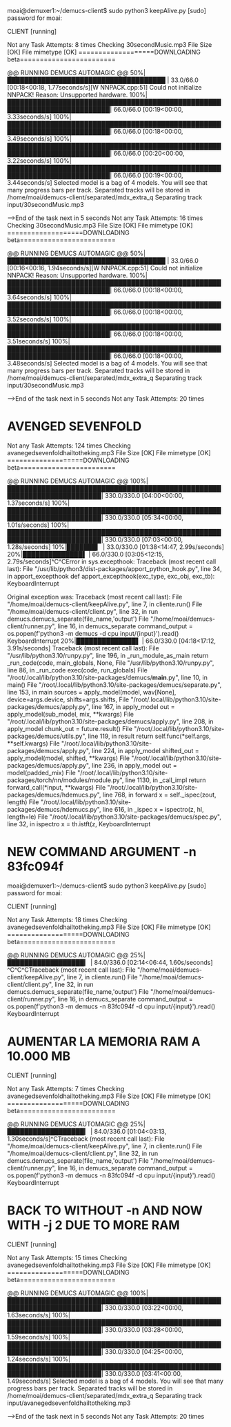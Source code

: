 moai@demuxer1:~/demucs-client$ sudo python3 keepAlive.py
[sudo] password for moai:

CLIENT [running]

Not any Task Attempts: 8 times
Checking 30secondMusic.mp3
        File Size [OK]
        File mimetype [OK]
===================DOWNLOADING beta========================

 @@ RUNNING DEMUCS AUTOMAGIC @@
 50%|█████████████████████████████████████                                     | 33.0/66.0 [00:18<00:18,  1.77seconds/s][W NNPACK.cpp:51] Could not initialize NNPACK! Reason: Unsupported hardware.
100%|██████████████████████████████████████████████████████████████████████████| 66.0/66.0 [00:19<00:00,  3.33seconds/s]
100%|██████████████████████████████████████████████████████████████████████████| 66.0/66.0 [00:18<00:00,  3.49seconds/s]
100%|██████████████████████████████████████████████████████████████████████████| 66.0/66.0 [00:20<00:00,  3.22seconds/s]
100%|██████████████████████████████████████████████████████████████████████████| 66.0/66.0 [00:19<00:00,  3.44seconds/s]
Selected model is a bag of 4 models. You will see that many progress bars per track.
Separated tracks will be stored in /home/moai/demucs-client/separated/mdx_extra_q
Separating track input/30secondMusic.mp3

-->End of the task next in 5 seconds
Not any Task Attempts: 16 times
Checking 30secondMusic.mp3
        File Size [OK]
        File mimetype [OK]
===================DOWNLOADING beta========================

 @@ RUNNING DEMUCS AUTOMAGIC @@
 50%|█████████████████████████████████████                                     | 33.0/66.0 [00:16<00:16,  1.94seconds/s][W NNPACK.cpp:51] Could not initialize NNPACK! Reason: Unsupported hardware.
100%|██████████████████████████████████████████████████████████████████████████| 66.0/66.0 [00:18<00:00,  3.64seconds/s]
100%|██████████████████████████████████████████████████████████████████████████| 66.0/66.0 [00:18<00:00,  3.52seconds/s]
100%|██████████████████████████████████████████████████████████████████████████| 66.0/66.0 [00:18<00:00,  3.51seconds/s]
100%|██████████████████████████████████████████████████████████████████████████| 66.0/66.0 [00:18<00:00,  3.48seconds/s]
Selected model is a bag of 4 models. You will see that many progress bars per track.
Separated tracks will be stored in /home/moai/demucs-client/separated/mdx_extra_q
Separating track input/30secondMusic.mp3

-->End of the task next in 5 seconds
Not any Task Attempts: 20 times


# AVENGED SEVENFOLD

Not any Task Attempts: 124 times
Checking avanegedsevenfoldhailtotheking.mp3
        File Size [OK]
        File mimetype [OK]
===================DOWNLOADING beta========================

 @@ RUNNING DEMUCS AUTOMAGIC @@
100%|████████████████████████████████████████████████████████████████████████| 330.0/330.0 [04:00<00:00,  1.37seconds/s]
100%|████████████████████████████████████████████████████████████████████████| 330.0/330.0 [05:34<00:00,  1.01s/seconds]
100%|████████████████████████████████████████████████████████████████████████| 330.0/330.0 [07:03<00:00,  1.28s/seconds]
 10%|███████▎                                                                 | 33.0/330.0 [01:38<14:47,  2.99s/seconds]
 20%|██████████████▌                                                          | 66.0/330.0 [03:05<12:15,  2.79s/seconds]^C^CError in sys.excepthook:
Traceback (most recent call last):
  File "/usr/lib/python3/dist-packages/apport_python_hook.py", line 34, in apport_excepthook
    def apport_excepthook(exc_type, exc_obj, exc_tb):
KeyboardInterrupt

Original exception was:
Traceback (most recent call last):
  File "/home/moai/demucs-client/keepAlive.py", line 7, in <module>
    cliente.run()
  File "/home/moai/demucs-client/client.py", line 32, in run
    demucs.demucs_separate(file_name,'output')
  File "/home/moai/demucs-client/runner.py", line 16, in demucs_separate
    command_output = os.popen(f'python3 -m demucs -d cpu input/{input}').read()
KeyboardInterrupt
 20%|██████████████▌                                                          | 66.0/330.0 [04:18<17:12,  3.91s/seconds]
Traceback (most recent call last):
  File "/usr/lib/python3.10/runpy.py", line 196, in _run_module_as_main
    return _run_code(code, main_globals, None,
  File "/usr/lib/python3.10/runpy.py", line 86, in _run_code
    exec(code, run_globals)
  File "/root/.local/lib/python3.10/site-packages/demucs/__main__.py", line 10, in <module>
    main()
  File "/root/.local/lib/python3.10/site-packages/demucs/separate.py", line 153, in main
    sources = apply_model(model, wav[None], device=args.device, shifts=args.shifts,
  File "/root/.local/lib/python3.10/site-packages/demucs/apply.py", line 167, in apply_model
    out = apply_model(sub_model, mix, **kwargs)
  File "/root/.local/lib/python3.10/site-packages/demucs/apply.py", line 208, in apply_model
    chunk_out = future.result()
  File "/root/.local/lib/python3.10/site-packages/demucs/utils.py", line 119, in result
    return self.func(*self.args, **self.kwargs)
  File "/root/.local/lib/python3.10/site-packages/demucs/apply.py", line 224, in apply_model
    shifted_out = apply_model(model, shifted, **kwargs)
  File "/root/.local/lib/python3.10/site-packages/demucs/apply.py", line 236, in apply_model
    out = model(padded_mix)
  File "/root/.local/lib/python3.10/site-packages/torch/nn/modules/module.py", line 1130, in _call_impl
    return forward_call(*input, **kwargs)
  File "/root/.local/lib/python3.10/site-packages/demucs/hdemucs.py", line 768, in forward
    x = self._ispec(zout, length)
  File "/root/.local/lib/python3.10/site-packages/demucs/hdemucs.py", line 616, in _ispec
    x = ispectro(z, hl, length=le)
  File "/root/.local/lib/python3.10/site-packages/demucs/spec.py", line 32, in ispectro
    x = th.istft(z,
KeyboardInterrupt

# NEW COMMAND ARGUMENT -n 83fc094f

moai@demuxer1:~/demucs-client$ sudo python3 keepAlive.py
[sudo] password for moai:

CLIENT [running]

Not any Task Attempts: 18 times
Checking avanegedsevenfoldhailtotheking.mp3
        File Size [OK]
        File mimetype [OK]
===================DOWNLOADING beta========================

 @@ RUNNING DEMUCS AUTOMAGIC @@
 25%|██████████████████▎                                                      | 84.0/336.0 [02:14<06:44,  1.60s/seconds]
^C^C^CTraceback (most recent call last):
  File "/home/moai/demucs-client/keepAlive.py", line 7, in <module>
    cliente.run()
  File "/home/moai/demucs-client/client.py", line 32, in run
    demucs.demucs_separate(file_name,'output')
  File "/home/moai/demucs-client/runner.py", line 16, in demucs_separate
    command_output = os.popen(f'python3 -m demucs -n 83fc094f -d cpu input/{input}').read()
KeyboardInterrupt


# AUMENTAR LA MEMORIA RAM A 10.000 MB



CLIENT [running]

Not any Task Attempts: 7 times
Checking avanegedsevenfoldhailtotheking.mp3
        File Size [OK]
        File mimetype [OK]
===================DOWNLOADING beta========================

 @@ RUNNING DEMUCS AUTOMAGIC @@
 25%|██████████████████▎                                                      | 84.0/336.0 [01:04<03:13,  1.30seconds/s]^CTraceback (most recent call last):
  File "/home/moai/demucs-client/keepAlive.py", line 7, in <module>
    cliente.run()
  File "/home/moai/demucs-client/client.py", line 32, in run
    demucs.demucs_separate(file_name,'output')
  File "/home/moai/demucs-client/runner.py", line 16, in demucs_separate
    command_output = os.popen(f'python3 -m demucs -n 83fc094f -d cpu input/{input}').read()
KeyboardInterrupt


# BACK TO WITHOUT -n AND NOW WITH -j 2 DUE TO MORE RAM 

CLIENT [running]

Not any Task Attempts: 15 times
Checking avanegedsevenfoldhailtotheking.mp3
        File Size [OK]
        File mimetype [OK]
===================DOWNLOADING beta========================

 @@ RUNNING DEMUCS AUTOMAGIC @@
100%|████████████████████████████████████████████████████████████████████████| 330.0/330.0 [03:22<00:00,  1.63seconds/s]
100%|████████████████████████████████████████████████████████████████████████| 330.0/330.0 [03:28<00:00,  1.59seconds/s]
100%|████████████████████████████████████████████████████████████████████████| 330.0/330.0 [04:25<00:00,  1.24seconds/s]
100%|████████████████████████████████████████████████████████████████████████| 330.0/330.0 [03:41<00:00,  1.49seconds/s]
Selected model is a bag of 4 models. You will see that many progress bars per track.
Separated tracks will be stored in /home/moai/demucs-client/separated/mdx_extra_q
Separating track input/avanegedsevenfoldhailtotheking.mp3

-->End of the task next in 5 seconds
Not any Task Attempts: 20 times

